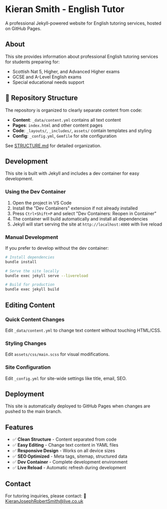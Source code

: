 # Kieran Smith - English Tutor

A professional Jekyll-powered website for English tutoring services, hosted on GitHub Pages.

## About

This site provides information about professional English tutoring services for students preparing for:
- Scottish Nat 5, Higher, and Advanced Higher exams
- GCSE and A-Level English exams
- Special educational needs support

## 📁 Repository Structure

The repository is organized to clearly separate content from code:

- **Content**: `_data/content.yml` contains all text content
- **Pages**: `index.html` and other content pages
- **Code**: `_layouts/`, `_includes/`, `assets/` contain templates and styling
- **Config**: `_config.yml`, `Gemfile` for site configuration

See [STRUCTURE.md](STRUCTURE.md) for detailed organization.

## Development

This site is built with Jekyll and includes a dev container for easy development.

### Using the Dev Container

1. Open the project in VS Code
2. Install the "Dev Containers" extension if not already installed
3. Press `Ctrl+Shift+P` and select "Dev Containers: Reopen in Container"
4. The container will build automatically and install all dependencies
5. Jekyll will start serving the site at `http://localhost:4000` with live reload

### Manual Development

If you prefer to develop without the dev container:

```bash
# Install dependencies
bundle install

# Serve the site locally
bundle exec jekyll serve --livereload

# Build for production
bundle exec jekyll build
```

## Editing Content

### Quick Content Changes
Edit `_data/content.yml` to change text content without touching HTML/CSS.

### Styling Changes
Edit `assets/css/main.scss` for visual modifications.

### Site Configuration
Edit `_config.yml` for site-wide settings like title, email, SEO.

## Deployment

This site is automatically deployed to GitHub Pages when changes are pushed to the main branch.

## Features

- ✅ **Clean Structure** - Content separated from code
- ✅ **Easy Editing** - Change text content in YAML files
- ✅ **Responsive Design** - Works on all device sizes
- ✅ **SEO Optimized** - Meta tags, sitemap, structured data
- ✅ **Dev Container** - Complete development environment
- ✅ **Live Reload** - Automatic refresh during development

## Contact

For tutoring inquiries, please contact:
📧 KieranJosephRobertSmith@live.co.uk
